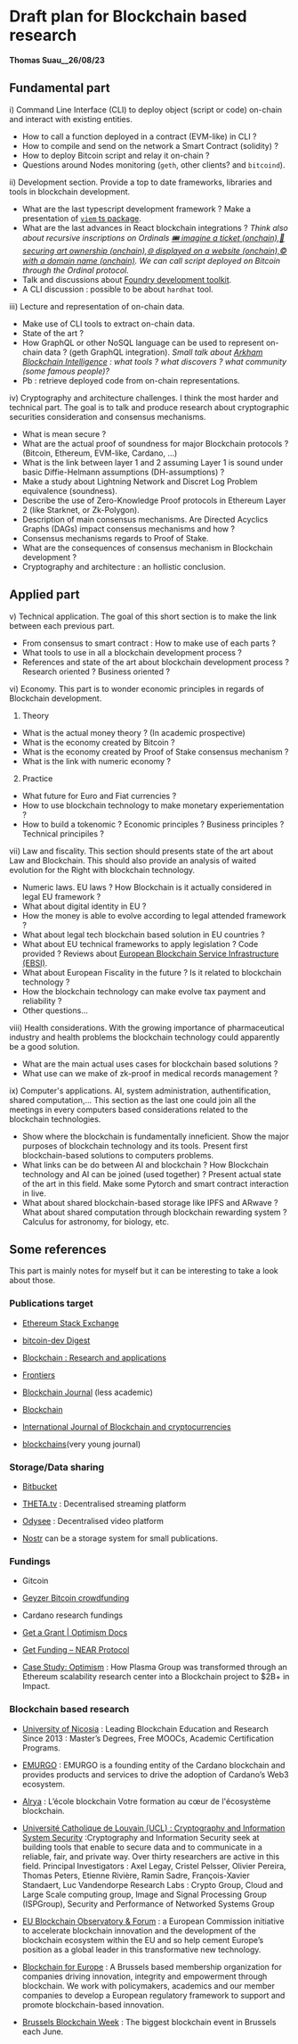 # Draft plan for Blockchain based research

__Thomas Suau__26/08/23__

## Fundamental part

i) Command Line Interface (CLI) to deploy object (script or code) on-chain and interact with existing entities. 
- How to call a function deployed in a contract (EVM-like) in CLI ?
- How to compile and send on the network a Smart Contract (solidity) ?
- How to deploy Bitcoin script and relay it on-chain ?
- Questions around Nodes monitoring (`geth`, other clients? and `bitcoind`).

ii) Development section. Provide a top to date frameworks, libraries and tools in blockchain development.
- What are the last typescript development framework ? Make a presentation of [`viem` ts package](https://yarnpkg.com/package?name=viem).
- What are the last advances in React blockchain integrations ? *Think also about recursive inscriptions on Ordinals [🎟 imagine a ticket (onchain),🔏 securing art ownership (onchain),🌐 displayed on a website (onchain),©️ with a domain name (onchain)](https://twitter.com/lamachina777/status/1694116798315090252). We can call script deployed on Bitcoin through the Ordinal protocol.*
- Talk and discussions about [Foundry development toolkit](https://www.alchemy.com/dapps/foundry).
- A CLI discussion : possible to be about `hardhat` tool.

iii) Lecture and representation of on-chain data.
- Make use of CLI tools to extract on-chain data.
- State of the art ?
- How GraphQL or other NoSQL language can be used to represent on-chain data ? (geth GraphQL integration). *Small talk about [Arkham Blockchain Intelligence](https://www.arkhamintelligence.com/) : what tools ? what discovers ? what community (some famous people)?*
- Pb : retrieve deployed code from on-chain representations.

iv) Cryptography and architecture challenges.
I think the most harder and technical part. The goal is to talk and produce research about cryptographic securities consideration and consensus mechanisms.
- What is mean secure ?
- What are the actual proof of soundness for major Blockchain protocols ? (Bitcoin, Ethereum, EVM-like, Cardano, ...)
- What is the link between layer 1 and 2 assuming Layer 1 is sound under basic Diffie-Helmann assumptions (DH-assumptions) ?
- Make a study about Lightning Network and Discret Log Problem equivalence (soundness). 
- Describe the use of Zero-Knowledge Proof protocols in Ethereum Layer 2 (like Starknet, or Zk-Polygon). 
- Description of main consensus mechanisms. Are Directed Acyclics Graphs (DAGs) impact consensus mechanisms and how ? 
- Consensus mechanisms regards to Proof of Stake.
- What are the consequences of consensus mechanism in Blockchain development ?
- Cryptography and architecture : an hollistic conclusion.


## Applied part

v) Technical application. The goal of this short section is to make the link between each previous part.
- From consensus to smart contract : How to make use of each parts ?
- What tools to use in all a blockchain development process ?
- References and state of the art about blockchain development process ? Research oriented ? Business oriented ?

vi) Economy. This part is to wonder economic principles in regards of Blockchain development.
1. Theory
- What is the actual money theory ? (In academic prospective)
- What is the economy created by Bitcoin ?
- What is the economy created by Proof of Stake consensus mechanism ? 
- What is the link with numeric economy ?
2. Practice
- What future for Euro and Fiat currencies ?
- How to use blockchain technology to make monetary experiementation ?
- How to build a tokenomic ? Economic principles ? Business principles ? Technical principiles ?

vii) Law and fiscality. This section should presents state of the art about Law and Blockchain. This should also provide an analysis of waited evolution for the Right with blockchain technology. 
- Numeric laws. EU laws ? How Blockchain is it actually considered in legal EU framework ?
- What about digital identity in EU ?
- How the money is able to evolve according to legal attended framework ?
- What about legal tech blockchain based solution in EU countries ?
- What about EU technical frameworks to apply legislation ? Code provided ? Reviews about [European Blockchain Service Infrastructure (EBSI)](https://ec.europa.eu/digital-building-blocks/wikis/display/EBSI/Home).
- What about European Fiscality in the future ? Is it related to blockchain technology ?
- How the blockchain technology can make evolve tax payment and reliability ?
- Other questions...

viii) Health considerations. With the growing importance of pharmaceutical industry and health problems the blockchain technology could apparently be a good solution. 
- What are the main actual uses cases for blockchain based solutions ?
- What use can we make of zk-proof in medical records management ?

ix) Computer's applications. AI, system administration, authentification, shared computation,... This section as the last one could join all the meetings in every computers based considerations related to the blockchain technologies. 
- Show where the blockchain is fundamentally inneficient. Show the major purposes of blockchain technology and its tools. Present first blockchain-based solutions to computers problems.
- What links can be do between AI and blockchain ? How Blockchain technology and AI can be joined (used together) ? Present actual state of the art in this field. Make some Pytorch and smart contract interaction in live.
- What about shared blockchain-based storage like IPFS and ARwave ? What about shared computation through blockchain rewarding system ? Calculus for astronomy, for biology, etc.  

## Some references

This part is mainly notes for myself but it can be interesting to take a look about those.

### Publications target

- [Ethereum Stack Exchange](https://ethereum.stackexchange.com/)

- [bitcoin-dev Digest](https://lists.linuxfoundation.org/pipermail/bitcoin-dev/)

- [Blockchain : Research and applications](https://www.sciencedirect.com/journal/blockchain-research-and-applications)

- [Frontiers](https://www.frontiersin.org/journals/blockchain)

- [Blockchain Journal](https://blockchainjournal.com/articles/) (less academic) 

- [Blockchain](https://www.elspub.com/journals/blockchain/home)

- [International Journal of Blockchain and cryptocurrencies](https://www.inderscience.com/jhome.php?jcode=ijbc)

- [blockchains](https://www.mdpi.com/journal/blockchains)(very young journal)

### Storage/Data sharing

- [Bitbucket](https://bitbucket.org/)

- [THETA.tv](https://www.theta.tv/) : Decentralised streaming platform

- [Odysee](https://odysee.com/) : Decentralised video platform

- [Nostr](https://www.nostrapps.com/) can be a storage system for small publications.


### Fundings

- Gitcoin

- [Geyzer Bitcoin crowdfunding](https://geyzer.fund)

- Cardano research fundings

- [Get a Grant | Optimism Docs](https://community.optimism.io/docs/governance/get-a-grant/)

- [Get Funding – NEAR Protocol](https://pages.near.org/ecosystem/get-funding/)


- [Case Study: Optimism](https://impact.gitcoin.co/optimism) : How Plasma Group was transformed through an Ethereum scalability research center into a Blockchain project to $2B+ in Impact.

### Blockchain based research

- [University of Nicosia](https://www.unic.ac.cy/blockchain/) : Leading Blockchain Education and Research Since 2013 : Master’s Degrees, Free MOOCs, Academic Certification Programs.

- [EMURGO](https://www.emurgo.io/) : EMURGO is a founding entity of the Cardano blockchain and provides products and services to drive the adoption of Cardano’s Web3 ecosystem.

- [Alrya](https://www.alyra.fr/) : L’école blockchain Votre formation au cœur de l'écosystème blockchain.

- [Université Catholique de Louvain (UCL) : Cryptography and Information System Security](https://uclouvain.be/en/research-institutes/icteam/cryptography-and-information-security.html) :Cryptography and Information Security seek at building tools that enable to secure data and to communicate in a reliable, fair, and private way. Over thirty researchers are active in this field.
Principal Investigators :
Axel Legay, Cristel Pelsser, Olivier Pereira, Thomas Peters, Etienne Rivière, Ramin Sadre, François-Xavier Standaert, Luc Vandendorpe
Research Labs :
Crypto Group, Cloud and Large Scale computing group, Image and Signal Processing Group (ISPGroup), Security and Performance of Networked Systems Group

- [EU Blockchain Observatory & Forum](https://www.eublockchainforum.eu/) :  a European Commission initiative to accelerate blockchain innovation and the development of the blockchain ecosystem within the EU and so help cement Europe’s position as a global leader in this transformative new technology.

- [Blockchain for Europe](https://www.blockchain4europe.eu/) : A Brussels based membership organization for companies driving innovation, integrity and empowerment through blockchain.
We work with policymakers, academics and our member companies to develop a European regulatory framework to support and promote blockchain-based innovation.

- [Brussels Blockchain Week](https://blockchainweek.be/) : The biggest blockchain event in Brussels each June.




